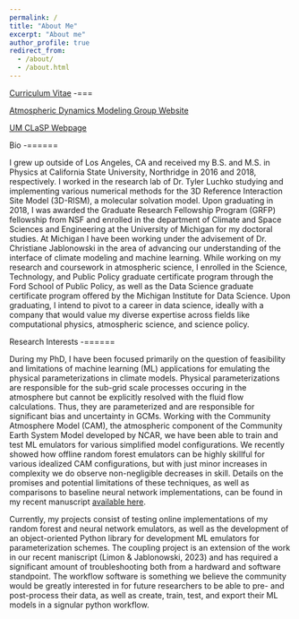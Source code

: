 ```yaml
---
permalink: /
title: "About Me"
excerpt: "About me"
author_profile: true
redirect_from: 
  - /about/
  - /about.html
---
```


[Curriculum Vitae](https://drive.google.com/file/d/1XdNfgDjhyhylxJj1FL0xkpjfiMEGn2W4/view?usp=sharing)
-===

[Atmospheric Dynamics Modeling Group Website](https://admg.engin.umich.edu/)

[UM CLaSP Webpage](https://clasp.engin.umich.edu/)


Bio
-======

I grew up outside of Los Angeles, CA and received my B.S. and M.S. in Physics at California State University, Northridge in 2016 and 2018, respectively. I worked in the research lab of Dr. Tyler Luchko studying and implementing various numerical methods for the 3D Reference Interaction Site Model (3D-RISM), a molecular solvation model. Upon graduating in 2018, I was awarded the Graduate Research Fellowship Program (GRFP) fellowship from NSF and enrolled in the department of Climate and Space Sciences and Engineering at the University of Michigan for my doctoral studies. At Michigan I have been working under the advisement of Dr. Christiane Jablonowski in the area of advancing our understanding of the interface of climate modeling and machine learning. While working on my research and coursework in atmospheric science, I enrolled in the Science, Technology, and Public Policy graduate certificate program through the Ford School of Public Policy, as well as the Data Science graduate certificate program offered by the Michigan Institute for Data Science. Upon graduating, I intend to pivot to a career in data science, ideally with a company that would value my diverse expertise across fields like computational physics, atmospheric science, and science policy.

Research Interests
-======

During my PhD, I have been focused primarily on the question of feasibility and limitations of machine learning (ML) applications for emulating the physical parameterizations in climate models. Physical parameterizations are responsible for the sub-grid scale processes occuring in the atmosphere but cannot be explicitly resolved with the fluid flow calculations. Thus, they are parameterized and are responsible for significant bias and uncertainty in GCMs. Working with the Community Atmosphere Model (CAM), the atmospheric component of the Community Earth System Model developed by NCAR, we have been able to train and test ML emulators for various simplified model configurations. We recently showed how offline random forest emulators can be highly skillful for various idealized CAM configurations, but with just minor increases in complexity we do observe non-negligible decreases in skill. Details on the promises and potential limitations of these techniques, as well as comparisons to baseline neural network implementations, can be found in my recent manuscript [available here](https://agupubs.onlinelibrary.wiley.com/doi/10.1029/2022MS003395).

Currently, my projects consist of testing online implementations of my random forest and neural network emulators, as well as the development of an object-oriented Python library for development ML emulators for parameterization schemes. The coupling project is an extension of the work in our recent maniscript (Limon & Jablonowski, 2023) and has required a significant amount of troubleshooting both from a hardward and software standpoint. The workflow software is something we believe the community would be greatly interested in for future researchers to be able to pre- and post-process their data, as well as create, train, test, and export their ML models in a signular python workflow.
